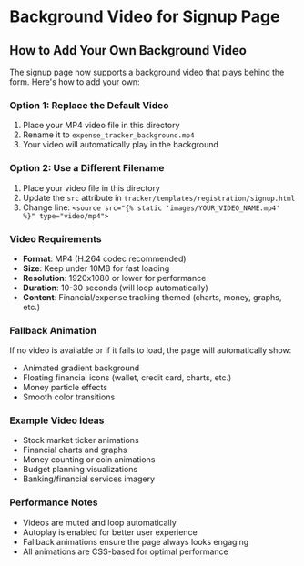 # Background Video for Signup Page

## How to Add Your Own Background Video

The signup page now supports a background video that plays behind the form. Here's how to add your own:

### Option 1: Replace the Default Video
1. Place your MP4 video file in this directory
2. Rename it to `expense_tracker_background.mp4`
3. Your video will automatically play in the background

### Option 2: Use a Different Filename
1. Place your video file in this directory
2. Update the `src` attribute in `tracker/templates/registration/signup.html`
3. Change line: `<source src="{% static 'images/YOUR_VIDEO_NAME.mp4' %}" type="video/mp4">`

### Video Requirements
- **Format**: MP4 (H.264 codec recommended)
- **Size**: Keep under 10MB for fast loading
- **Resolution**: 1920x1080 or lower for performance
- **Duration**: 10-30 seconds (will loop automatically)
- **Content**: Financial/expense tracking themed (charts, money, graphs, etc.)

### Fallback Animation
If no video is available or if it fails to load, the page will automatically show:
- Animated gradient background
- Floating financial icons (wallet, credit card, charts, etc.)
- Money particle effects
- Smooth color transitions

### Example Video Ideas
- Stock market ticker animations
- Financial charts and graphs
- Money counting or coin animations
- Budget planning visualizations
- Banking/financial services imagery

### Performance Notes
- Videos are muted and loop automatically
- Autoplay is enabled for better user experience
- Fallback animations ensure the page always looks engaging
- All animations are CSS-based for optimal performance
